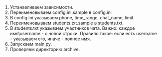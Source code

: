 1. Устанавливаем зависимости.
2. Переименовываем config.ini.sample в config.ini
3. В config.ini указываем phone, time_range, chat_name, limit.
4. Переименовываем students.txt.sample в students.txt.
5. В students.txt указываем участников чата. Важно: каждое имя\username - с новой строки. Правило такое: если есть username - указываем его, иначе - полное имя.
6. Запускаем main.py.
7. Проверяем директорию archive.